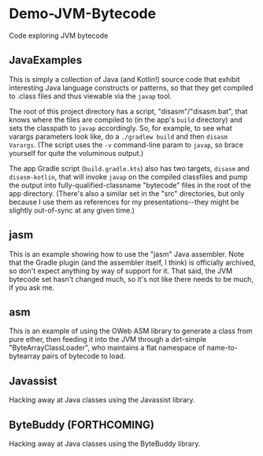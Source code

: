 # Demo-JVM-Bytecode
Code exploring JVM bytecode

## JavaExamples
This is simply a collection of Java (and Kotlin!) source code that exhibit interesting Java language constructs or patterns, so that they get compiled to .class files and thus viewable via the `javap` tool. 

The root of this project directory has a script, "disasm"/"disasm.bat", that knows where the files are compiled to (in the app's `build` directory) and sets the classpath to `javap` accordingly. So, for example, to see what varargs parameters look like, do a `./gradlew build` and then `disasm Varargs`. (The script uses the `-v` command-line param to `javap`, so brace yourself for quite the voluminous output.)

The app Gradle script (`build.gradle.kts`) also has two targets, `disasm` and `disasm-kotlin`, that will invoke `javap` on the compiled classfiles and pump the output into fully-qualified-classname "bytecode" files in the root of the app directory. (There's also a similar set in the "src" directories, but only because I use them as references for my presentations--they might be slightly out-of-sync at any given time.)

## jasm
This is an example showing how to use the "jasm" Java assembler. Note that the Gradle plugin (and the assembler itself, I think) is officially archived, so don't expect anything by way of support for it. That said, the JVM bytecode set hasn't changed much, so it's not like there needs to be much, if you ask me.

## asm
This is an example of using the OWeb ASM library to generate a class from pure ether, then feeding it into the JVM through a dirt-simple "ByteArrayClassLoader", who maintains a flat namespace of name-to-bytearray pairs of bytecode to load.

## Javassist
Hacking away at Java classes using the Javassist library.

## ByteBuddy (FORTHCOMING)
Hacking away at Java classes using the ByteBuddy library.
